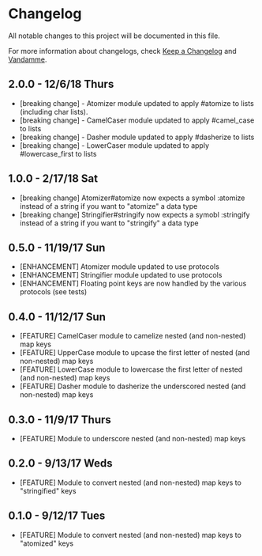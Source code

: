 # Changelog

All notable changes to this project will be documented in this file.

For more information about changelogs, check
[Keep a Changelog](http://keepachangelog.com) and
[Vandamme](http://tech-angels.github.io/vandamme).

## 2.0.0 - 12/6/18 Thurs

* [breaking change] - Atomizer module updated to apply #atomize to lists (including char lists).
* [breaking change] - CamelCaser module updated to apply #camel_case to lists
* [breaking change] - Dasher module updated to apply #dasherize to lists
* [breaking change] - LowerCaser module updated to apply #lowercase_first to lists

## 1.0.0 - 2/17/18 Sat

* [breaking change] Atomizer#atomize now expects a symbol :atomize instead of a string if you want to "atomize" a data type
* [breaking change] Stringifier#stringify now expects a symobl :stringify instead of a string if you want to "stringify" a data type

## 0.5.0 - 11/19/17 Sun

* [ENHANCEMENT] Atomizer module updated to use protocols
* [ENHANCEMENT] Stringifier module updated to use protocols
* [ENHANCEMENT] Floating point keys are now handled by the various protocols
  (see tests)

## 0.4.0 - 11/12/17 Sun

* [FEATURE] CamelCaser module to camelize nested (and non-nested) map keys
* [FEATURE] UpperCase module to upcase the first letter of nested (and non-nested) map keys
* [FEATURE] LowerCase module to lowercase the first letter of nested (and non-nested) map keys
* [FEATURE] Dasher module to dasherize the underscored nested (and non-nested) map keys

## 0.3.0 - 11/9/17 Thurs

* [FEATURE] Module to underscore nested (and non-nested) map keys

## 0.2.0 - 9/13/17 Weds

* [FEATURE] Module to convert nested (and non-nested) map keys to "stringified" keys

## 0.1.0 - 9/12/17 Tues

* [FEATURE] Module to convert nested (and non-nested) map keys to "atomized" keys
